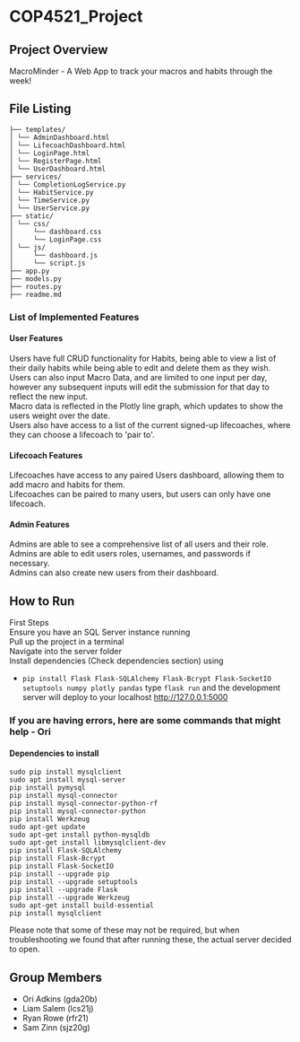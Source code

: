 # COP4521_Project

## Project Overview
MacroMinder - A Web App to track your macros and habits through the week!

## File Listing
```
├── templates/
│ └── AdminDashboard.html
│ └── LifecoachDashboard.html
│ └── LoginPage.html
│ └── RegisterPage.html
│ └── UserDashboard.html
├── services/
│ └── CompletionLogService.py
│ └── HabitService.py
│ └── TimeService.py
│ └── UserService.py
├── static/
│ └── css/
│     └── dashboard.css
│     └── LoginPage.css
│ └── js/
│     └── dashboard.js
│     └── script.js
├── app.py
├── models.py
├── routes.py
├── readme.md
```

### List of Implemented Features

#### User Features

Users have full CRUD functionality for Habits, being able to view a list of their daily habits while being able to edit and delete them as they wish.\
Users can also input Macro Data, and are limited to one input per day, however any subsequent inputs will edit the submission for that day to reflect the new input.\
Macro data is reflected in the Plotly line graph, which updates to show the users weight over the date. \
Users also have access to a list of the current signed-up lifecoaches, where they can choose a lifecoach to 'pair to'.

#### Lifecoach Features

Lifecoaches have access to any paired Users dashboard, allowing them to add macro and habits for them.\
Lifecoaches can be paired to many users, but users can only have one lifecoach.

#### Admin Features

Admins are able to see a comprehensive list of all users and their role.\
Admins are able to edit users roles, usernames, and passwords if necessary.\
Admins can also create new users from their dashboard.

## How to Run
First Steps\
  Ensure you have an SQL Server instance running\
  Pull up the project in a terminal\
  Navigate into the server folder\
  Install dependencies (Check dependencies section) using
  - ```pip install Flask Flask-SQLAlchemy Flask-Bcrypt Flask-SocketIO setuptools numpy plotly pandas```
  type ```flask run``` and the development server will deploy to your localhost http://127.0.0.1:5000

### If you are having errors, here are some commands that might help - Ori
#### Dependencies to install
``` sudo pip install mysqlclient ```\
``` sudo apt install mysql-server ```\
``` pip install pymysql ```\
``` pip install mysql-connector ```\
``` pip install mysql-connector-python-rf ```\
``` pip install mysql-connector-python ```\
``` pip install Werkzeug ```\
``` sudo apt-get update ```\
``` sudo apt-get install python-mysqldb ```\
``` sudo apt-get install libmysqlclient-dev ```\
``` pip install Flask-SQLAlchemy ```\
``` pip install Flask-Bcrypt ```\
``` pip install Flask-SocketIO ```\
``` pip install --upgrade pip ```\
``` pip install --upgrade setuptools ```\
``` pip install --upgrade Flask ```\
``` pip install --upgrade Werkzeug ```\
``` sudo apt-get install build-essential ```\
``` pip install mysqlclient ```

Please note that some of these may not be required, but when troubleshooting we found that after running these, the actual server decided to open.

## Group Members
- Ori Adkins (gda20b)
- Liam Salem (lcs21j)
- Ryan Rowe (rfr21)
- Sam Zinn (sjz20g)
